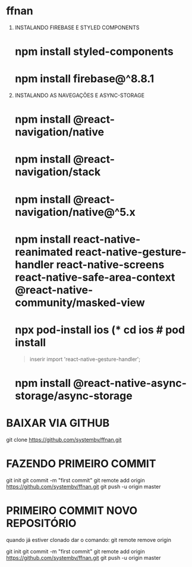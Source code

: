 # ffnan


1) INSTALANDO FIREBASE E STYLED COMPONENTS

	# npm install styled-components

	# npm install firebase@^8.8.1


2) INSTALANDO AS NAVEGAÇÕES E ASYNC-STORAGE

	# npm install @react-navigation/native

	# npm install @react-navigation/stack

	# npm install @react-navigation/native@^5.x

	# npm install react-native-reanimated react-native-gesture-handler react-native-screens react-native-safe-area-context @react-native-community/masked-view

	# npx pod-install ios (* cd ios   # pod install

	> inserir import 'react-native-gesture-handler';

	# npm install @react-native-async-storage/async-storage


# BAIXAR VIA GITHUB
git clone https://github.com/systembv/ffnan.git

# FAZENDO PRIMEIRO COMMIT
git init
git commit -m "first commit"
git remote add origin https://github.com/systembv/ffnan.git
git push -u origin master

# PRIMEIRO COMMIT NOVO REPOSITÓRIO
quando já estiver clonado dar o comando:
git remote remove origin

git init
git commit -m "first commit"
git remote add origin https://github.com/systembv/ffnan.git
git push -u origin master
